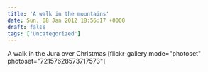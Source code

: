```yaml
---
title: 'A walk in the mountains'
date: Sun, 08 Jan 2012 18:56:17 +0000
draft: false
tags: ['Uncategorized']
---
```


A walk in the Jura over Christmas \[flickr-gallery mode="photoset" photoset="72157628573717573"\]